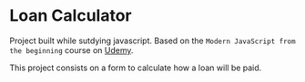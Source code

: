 # Loan Calculator

Project built while sutdying javascript. Based on the `Modern JavaScript from the beginning` course on [Udemy](https://www.udemy.com/modern-javascript-from-the-beginning).

This project consists on a form to calculate how a loan will be paid.
